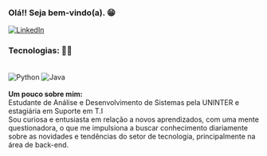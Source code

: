 ### Olá!! Seja bem-vindo(a). 😁
[![LinkedIn](https://img.shields.io/badge/LinkedIn-0077B5?style=for-the-badge&logo=linkedin&logoColor=white)](https://www.linkedin.com/in/nataly-rossini/)



### Tecnologias: 👩‍💻
<div style="display: inline_block"><br/>
  <img align="center" alt="Python" src="https://img.shields.io/badge/Python-3776AB?style=for-the-badge&logo=python&logoColor=white"/>
  <img align="center" alt="Java" src="https://img.shields.io/badge/Java-ED8B00?style=for-the-badge&logo=java&logoColor=white"/>
 
</div><br/>
<strong>Um pouco sobre mim: </strong> <br>
Estudante de Análise e Desenvolvimento de Sistemas pela UNINTER e estagiária em Suporte em T.I  <br>
Sou curiosa e entusiasta em relação a novos aprendizados, com uma mente questionadora, o que me impulsiona a buscar conhecimento diariamente sobre as novidades e tendências do setor de tecnologia, principalmente na área de back-end.
 </br>
